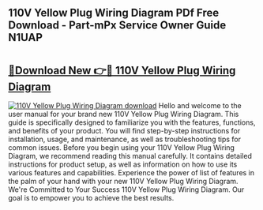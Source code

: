 ## 110V Yellow Plug Wiring Diagram PDf Free Download - Part-mPx Service Owner Guide N1UAP

# <h2><a href="http://dfurvo.blite.top/?on=110V+Yellow+Plug+Wiring+Diagram">🔗Download New 👉🔴 110V Yellow Plug Wiring Diagram</a></h2>

[![110V Yellow Plug Wiring Diagram download](https://i.imgur.com/lujVjoI.png)](http://dfurvo.blite.top/?on=110V+Yellow+Plug+Wiring+Diagram)
Hello and welcome to the user manual for your brand new 110V Yellow Plug Wiring Diagram. This guide is specifically designed to familiarize you with the features, functions, and benefits of your product. You will find step-by-step instructions for installation, usage, and maintenance, as well as troubleshooting tips for common issues. Before you begin using your 110V Yellow Plug Wiring Diagram, we recommend reading this manual carefully. It contains detailed instructions for product setup, as well as information on how to use its various features and capabilities. Experience the power of list of features in the palm of your hand with your new 110V Yellow Plug Wiring Diagram. We're Committed to Your Success 110V Yellow Plug Wiring Diagram. Our goal is to empower you to achieve the best results.
